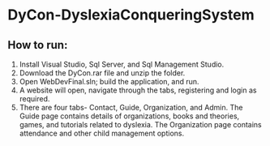 # DyCon-DyslexiaConqueringSystem


## How to run:
1) Install Visual Studio, Sql Server, and Sql Management Studio.
2) Download the DyCon.rar file and unzip the folder.
3) Open WebDevFinal.sln; build the application, and run.
4) A website will open, navigate through the tabs, registering and login as required.
5) There are four tabs- Contact, Guide, Organization, and Admin. The Guide page contains details of organizations, books and theories, games, and tutorials related to dyslexia. The Organization page contains attendance and other child management options. 

